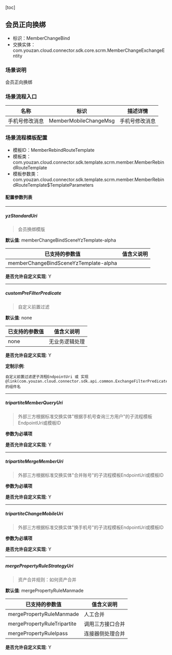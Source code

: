 [toc]

## 会员正向换绑
- 标识：MemberChangeBind
- 交换实体：com.youzan.cloud.connector.sdk.core.scrm.MemberChangeExchangeEntity
### 场景说明
会员正向换绑
### 场景流程入口

名称 | 标识 | 描述详情
---|---|---
手机号修改消息 | MemberMobileChangeMsg | 手机号修改消息

### 场景流程模板配置
- 模板ID：MemberRebindRouteTemplate
- 模板类：com.youzan.cloud.connector.sdk.template.scrm.member.MemberRebindRouteTemplate
- 模板参数类：com.youzan.cloud.connector.sdk.template.scrm.member.MemberRebindRouteTemplate$TemplateParameters

#### 配置参数列表

---
##### yzStandardUri
> 会员换绑模版

**默认值**: memberChangeBindSceneYzTemplate-alpha

已支持的参数值 | 值含义说明
---|---
memberChangeBindSceneYzTemplate-alpha | 

**是否允许自定义实现**: Y

---
##### customPreFilterPredicate
> 自定义前置过滤

**默认值**: none

已支持的参数值 | 值含义说明
---|---
none | 无业务逻辑处理

**是否允许自定义实现**: Y


**定制示例**:
```
自定义前置过滤逻子流程EndpointUri 或 实现@link(com.youzan.cloud.connector.sdk.api.common.ExchangeFilterPredicate)的组件名
```
---
##### tripartiteMemberQueryUri
> 外部三方根据标准交换实体"根据手机号查询三方用户"的子流程模板EndpointUri或模板ID

**参数为必填项**


**是否允许自定义实现**: Y

---
##### tripartiteMergeMemberUri
> 外部三方根据标准交换实体"合并账号"的子流程模板EndpointUri或模板ID

**参数为必填项**


**是否允许自定义实现**: Y

---
##### tripartiteChangeMobileUri
> 外部三方根据标准交换实体"换手机号"的子流程模板EndpointUri或模板ID

**参数为必填项**


**是否允许自定义实现**: Y

---
##### mergePropertyRuleStrategyUri
> 资产合并规则：如何资产合并

**默认值**: mergePropertyRuleManmade

已支持的参数值 | 值含义说明
---|---
mergePropertyRuleManmade | 人工合并
mergePropertyRuleTripartite | 调用三方接口合并
mergePropertyRuleIpass | 连接器侧处理合并

**是否允许自定义实现**: Y


